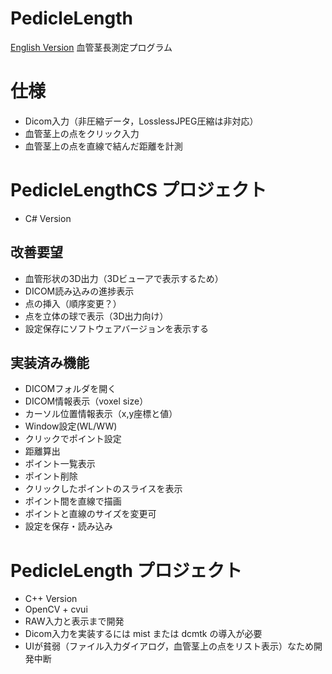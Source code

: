 # PedicleLength
[English Version](READMEen.md)
血管茎長測定プログラム

# 仕様
- Dicom入力（非圧縮データ，LosslessJPEG圧縮は非対応）
- 血管茎上の点をクリック入力
- 血管茎上の点を直線で結んだ距離を計測

# PedicleLengthCS プロジェクト
- C# Version

## 改善要望
- 血管形状の3D出力（3Dビューアで表示するため）
- DICOM読み込みの進捗表示
- 点の挿入（順序変更？）
- 点を立体の球で表示（3D出力向け）
- 設定保存にソフトウェアバージョンを表示する
## 実装済み機能
- DICOMフォルダを開く
- DICOM情報表示（voxel size）
- カーソル位置情報表示（x,y座標と値）
- Window設定(WL/WW)
- クリックでポイント設定
- 距離算出
- ポイント一覧表示
- ポイント削除
- クリックしたポイントのスライスを表示
- ポイント間を直線で描画
- ポイントと直線のサイズを変更可
- 設定を保存・読み込み

# PedicleLength プロジェクト
- C++ Version
- OpenCV + cvui
- RAW入力と表示まで開発
- Dicom入力を実装するには mist または dcmtk の導入が必要
- UIが貧弱（ファイル入力ダイアログ，血管茎上の点をリスト表示）なため開発中断
